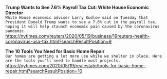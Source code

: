 **Trump Wants to See 7.6% Payroll Tax Cut: White House Economic Director**\
`White House economic adviser Larry Kudlow said on Tuesday that President Donald Trump wants to see a 7.6% cut in the payroll tax, hoping it will help staunch economic pain caused by the coronavirus pandemic.`\
https://nytimes.com/reuters/2020/05/19/business/19reuters-health-coronavirus-usa-tax.html?searchResultPosition=9

**The 10 Tools You Need for Basic Home Repair**\
`Our homes are getting a lot more use while we shelter in place. Here are the tools you’ll need to handle most projects.`\
https://nytimes.com/2020/05/19/realestate/tools-for-basic-home-repair.html?searchResultPosition=10

